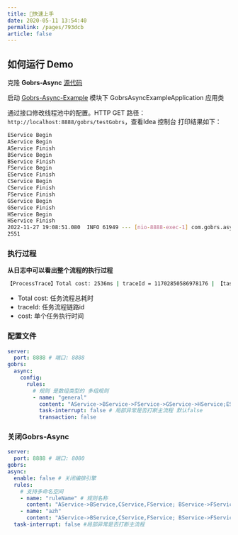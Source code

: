 ```yaml
---
title: 🍔快速上手
date: 2020-05-11 13:54:40
permalink: /pages/793dcb
article: false
---
```


## 如何运行 Demo

克隆 **Gobrs-Async**  [源代码](https://github.com/dromara/gobrs-async)

启动 [Gobrs-Async-Example](https://github.com/dromara/gobrs-async/tree/master-v2/gobrs-async-example  ) 模块下 GobrsAsyncExampleApplication 应用类

通过接口修改线程池中的配置。HTTP GET 路径：`http://localhost:8888/gobrs/testGobrs`，查看Idea 控制台 打印结果如下：

```sh
EService Begin
AService Begin
AService Finish
BService Begin
BService Finish
FService Begin
EService Finish
CService Begin
CService Finish
FService Finish
GService Begin
GService Finish
HService Begin
HService Finish
2022-11-27 19:08:51.080  INFO 61949 --- [nio-8888-exec-1] com.gobrs.async.core.TaskLoader          : 【ProcessTrace】Total cost: 2536ms | traceId = 11702850586978176 | 【task】AService cost :302ms【state】：success; ->【task】BService cost :0ms【state】：success; ->【task】EService cost :602ms【state】：success; ->【task】CService cost :305ms【state】：success; ->【task】FService cost :2006ms【state】：success; ->【task】GService cost :105ms【state】：success; ->【task】HService cost :102ms【state】：success;
2551
```

### 执行过程

**从日志中可以看出整个流程的执行过程**

```sh
【ProcessTrace】Total cost: 2536ms | traceId = 11702850586978176 | 【task】AService cost :302ms【state】：success; ->【task】BService cost :0ms【state】：success; ->【task】EService cost :602ms【state】：success; ->【task】CService cost :305ms【state】：success; ->【task】FService cost :2006ms【state】：success; ->【task】GService cost :105ms【state】：success; ->【task】HService cost :102ms【state】：success;
```
* Total cost: 任务流程总耗时
* traceId: 任务流程链路id
* cost: 单个任务执行时间




### 配置文件
```yaml
server:
  port: 8888 # 端口: 8888
gobrs:
  async:
    config:
      rules:
        # 规则 是数组类型的 多组规则
        - name: "general"
          content: "AService->BService->FService->GService->HService;EService->CService;AService"
          task-interrupt: false # 局部异常是否打断主流程 默认false
          transaction: false
```

### 关闭Gobrs-Async

```yaml
server:
  port: 8888 # 端口: 8080
gobrs:
async:
  enable: false # 关闭编排引擎
  rules:
    # 支持多命名空间
    - name: "ruleName" # 规则名称
      content: "AService->BService,CService,FService; BService->FService,GService;"
    - name: "azh"
      content: "AService->BService,CService,FService; BService->FService,GService;"
  task-interrupt: false #局部异常是否打断主流程
```
